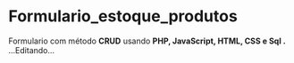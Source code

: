#  Formulario_estoque_produtos
 Formulario  com método **CRUD** usando **PHP, JavaScript,  HTML, CSS e  Sql .**<br>
 ...Editando...
